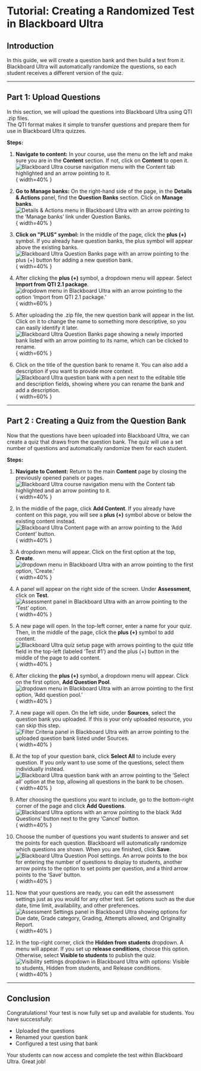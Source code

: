# **Tutorial: Creating a Randomized Test in Blackboard Ultra**

## **Introduction**
In this guide, we will create a question bank and then build a test from it.  
Blackboard Ultra will automatically randomize the questions, so each student receives a different version of the quiz.

---

## **Part 1: Upload Questions**
In this section, we will upload the questions into Blackboard Ultra using QTI .zip files.  
The QTI format makes it simple to transfer questions and prepare them for use in Blackboard Ultra quizzes.

**Steps:**

1. **Navigate to content:** In your course, use the menu on the left and make sure you are in the **Content** section. If not, click on **Content** to open it.  
![Blackboard Ultra course navigation menu with the Content tab highlighted and an arrow pointing to it.](bbq_ultra_how_to/Step_01_01-go_to_content.png){ width=40% }

2. **Go to Manage banks:** On the right-hand side of the page, in the **Details & Actions** panel, find the **Question Banks** section. Click on **Manage banks**.  
![Details & Actions menu in Blackboard Ultra with an arrow pointing to the ‘Manage banks’ link under Question Banks.](bbq_ultra_how_to/Step_01_02-go_to_manage_banks.png){ width=40% }

3. **Click on "PLUS" symbol:** In the middle of the page, click the **plus (+)** symbol. If you already have question banks, the plus symbol will appear above the existing banks.  
![Blackboard Ultra Question Banks page with an arrow pointing to the plus (+) button for adding a new question bank.](bbq_ultra_how_to/Step_01_03-go_to_plus.png){ width=40% }

4. After clicking the **plus (+)** symbol, a dropdown menu will appear. Select **Import from QTI 2.1 package**.  
![dropdown menu in Blackboard Ultra with an arrow pointing to the option ‘Import from QTI 2.1 package.’](bbq_ultra_how_to/Step_01_04-dropown_import_qti.png){ width=60% }

5. After uploading the .zip file, the new question bank will appear in the list. Click on it to change the name to something more descriptive, so you can easily identify it later.  
![Blackboard Ultra Question Banks page showing a newly imported bank listed with an arrow pointing to its name, which can be clicked to rename.](bbq_ultra_how_to/Step_01_05-after_import.png){ width=60% }

6. Click on the title of the question bank to rename it. You can also add a description if you want to provide more context.  
![Blackboard Ultra question bank with a pen next to the editable title and description fields, showing where you can rename the bank and add a description.](bbq_ultra_how_to/Step_01_06-change_name_description.png){ width=60% }

---

## **Part 2 : Creating a Quiz from the Question Bank**
Now that the questions have been uploaded into Blackboard Ultra, we can create a quiz that draws from the question bank.  The quiz will use a set number of questions and automatically randomize them for each student.

**Steps:**

1. **Navigate to Content:** Return to the main **Content** page by closing the previously opened panels or pages.  
![Blackboard Ultra course navigation menu with the Content tab highlighted and an arrow pointing to it.](bbq_ultra_how_to/Step_02_01-go_to_content.png){ width=40% }

2. In the middle of the page, click **Add Content**. If you already have content on this page, you will see a **plus (+)** symbol above or below the existing content instead.  
![Blackboard Ultra Content page with an arrow pointing to the ‘Add Content’ button.](bbq_ultra_how_to/Step_02_02-add_content.png){ width=40% }

3. A dropdown menu will appear. Click on the first option at the top, **Create**.  
![dropdown menu in Blackboard Ultra with an arrow pointing to the first option, ‘Create.’](bbq_ultra_how_to/Step_02_03-click_create.png){ width=40% }

4. A panel will appear on the right side of the screen. Under **Assessment**, click on **Test**.  
![Assessment panel in Blackboard Ultra with an arrow pointing to the ‘Test’ option.](bbq_ultra_how_to/Step_02_04-click_test.png){ width=40% }

5. A new page will open. In the top-left corner, enter a name for your quiz. Then, in the middle of the page, click the **plus (+)** symbol to add content.  
![Blackboard Ultra quiz setup page with arrows pointing to the quiz title field in the top-left (labeled ‘Test #1’) and the plus (+) button in the middle of the page to add content.](bbq_ultra_how_to/Step_02_05-rename-test_add_questions.png){ width=40% }

6. After clicking the **plus (+)** symbol, a dropdown menu will appear. Click on the first option, **Add Question Pool**.  
![dropdown menu in Blackboard Ultra with an arrow pointing to the first option, ‘Add question pool.’](bbq_ultra_how_to/Step_02_06-add_question_pool.png){ width=40% }

7. A new page will open. On the left side, under **Sources**, select the question bank you uploaded. If this is your only uploaded resource, you can skip this step.  
![Filter Criteria panel in Blackboard Ultra with an arrow pointing to the uploaded question bank listed under Sources.](bbq_ultra_how_to/Step_02_07-select_question_bank.png){ width=40% }

8. At the top of your question bank, click **Select All** to include every question. If you only want to use some of the questions, select them individually instead.  
![Blackboard Ultra question bank with an arrow pointing to the ‘Select all’ option at the top, allowing all questions in the bank to be chosen.](bbq_ultra_how_to/Step_02_08-click-select-all.png){ width=40% }

9. After choosing the questions you want to include, go to the bottom-right corner of the page and click **Add Questions**.  
![Blackboard Ultra options with an arrow pointing to the black ‘Add Questions’ button next to the grey ‘Cancel’ button.](bbq_ultra_how_to/Step_02_09-click_add_quesions.png){ width=40% }

10. Choose the number of questions you want students to answer and set the points for each question. Blackboard will automatically randomize which questions are shown. When you are finished, click **Save**.  
![Blackboard Ultra Question Pool settings. An arrow points to the box for entering the number of questions to display to students, another arrow points to the option to set points per question, and a third arrow points to the ‘Save’ button.](bbq_ultra_how_to/Step_02_10-set_up_question.png){ width=40% }

11. Now that your questions are ready, you can edit the assessment settings just as you would for any other test. Set options such as the due date, time limit, availability, and other preferences.  
![Assessment Settings panel in Blackboard Ultra showing options for Due date, Grade category, Grading, Attempts allowed, and Originality Report.](bbq_ultra_how_to/Step_02_11-assessmnet_settings.png){ width=40% }

12. In the top-right corner, click the **Hidden from students** dropdown. A menu will appear. If you set up **release conditions**, choose this option. Otherwise, select **Visible to students** to publish the quiz.  
![Visibility settings dropdown in Blackboard Ultra with options: Visible to students, Hidden from students, and Release conditions.](bbq_ultra_how_to/Step_02_12-publish_settings.png){ width=40% }

---

## **Conclusion**
Congratulations! Your test is now fully set up and available for students. You have successfully:  
  
- Uploaded the questions  
- Renamed your question bank    
- Configured a test using that bank

Your students can now access and complete the test within Blackboard Ultra. Great job!